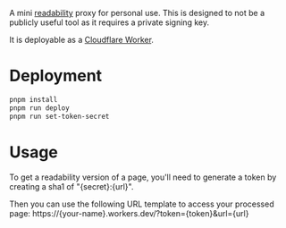 A mini [readability](https://github.com/mozilla/readability) proxy for personal use. This is designed to not be a publicly useful tool as it requires a private signing key.

It is deployable as a [Cloudflare Worker](https://developers.cloudflare.com/workers/).

# Deployment

```sh
pnpm install
pnpm run deploy
pnpm run set-token-secret
```

# Usage

To get a readability version of a page, you'll need to generate a token by creating a sha1 of "{secret}:{url}".

Then you can use the following URL template to access your processed page: https://{your-name}.workers.dev/?token={token}&url={url}
